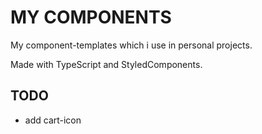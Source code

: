 # MY COMPONENTS

My component-templates which i use in personal projects.

Made with TypeScript and StyledComponents.

## TODO

- add cart-icon
